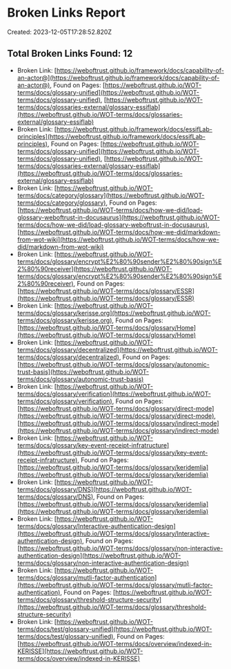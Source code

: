 # Broken Links Report

Created: 2023-12-05T17:28:52.820Z

## Total Broken Links Found: 12

- Broken Link: [https://weboftrust.github.io/framework/docs/capability-of-an-actor@](https://weboftrust.github.io/framework/docs/capability-of-an-actor@), Found on Pages: [https://weboftrust.github.io/WOT-terms/docs/glossary-unified](https://weboftrust.github.io/WOT-terms/docs/glossary-unified), [https://weboftrust.github.io/WOT-terms/docs/glossaries-external/glossary-essiflab](https://weboftrust.github.io/WOT-terms/docs/glossaries-external/glossary-essiflab)
- Broken Link: [https://weboftrust.github.io/framework/docs/essifLab-principles](https://weboftrust.github.io/framework/docs/essifLab-principles), Found on Pages: [https://weboftrust.github.io/WOT-terms/docs/glossary-unified](https://weboftrust.github.io/WOT-terms/docs/glossary-unified), [https://weboftrust.github.io/WOT-terms/docs/glossaries-external/glossary-essiflab](https://weboftrust.github.io/WOT-terms/docs/glossaries-external/glossary-essiflab)
- Broken Link: [https://weboftrust.github.io/WOT-terms/docs/category/glossary](https://weboftrust.github.io/WOT-terms/docs/category/glossary), Found on Pages: [https://weboftrust.github.io/WOT-terms/docs/how-we-did/load-glossary-weboftrust-in-docusaurus](https://weboftrust.github.io/WOT-terms/docs/how-we-did/load-glossary-weboftrust-in-docusaurus), [https://weboftrust.github.io/WOT-terms/docs/how-we-did/markdown-from-wot-wiki](https://weboftrust.github.io/WOT-terms/docs/how-we-did/markdown-from-wot-wiki)
- Broken Link: [https://weboftrust.github.io/WOT-terms/docs/glossary/encrypt%E2%80%90sender%E2%80%90sign%E2%80%90receiver](https://weboftrust.github.io/WOT-terms/docs/glossary/encrypt%E2%80%90sender%E2%80%90sign%E2%80%90receiver), Found on Pages: [https://weboftrust.github.io/WOT-terms/docs/glossary/ESSR](https://weboftrust.github.io/WOT-terms/docs/glossary/ESSR)
- Broken Link: [https://weboftrust.github.io/WOT-terms/docs/glossary/kerisse.org](https://weboftrust.github.io/WOT-terms/docs/glossary/kerisse.org), Found on Pages: [https://weboftrust.github.io/WOT-terms/docs/glossary/Home](https://weboftrust.github.io/WOT-terms/docs/glossary/Home)
- Broken Link: [https://weboftrust.github.io/WOT-terms/docs/glossary/decentralized](https://weboftrust.github.io/WOT-terms/docs/glossary/decentralized), Found on Pages: [https://weboftrust.github.io/WOT-terms/docs/glossary/autonomic-trust-basis](https://weboftrust.github.io/WOT-terms/docs/glossary/autonomic-trust-basis)
- Broken Link: [https://weboftrust.github.io/WOT-terms/docs/glossary/verification](https://weboftrust.github.io/WOT-terms/docs/glossary/verification), Found on Pages: [https://weboftrust.github.io/WOT-terms/docs/glossary/direct-mode](https://weboftrust.github.io/WOT-terms/docs/glossary/direct-mode), [https://weboftrust.github.io/WOT-terms/docs/glossary/indirect-mode](https://weboftrust.github.io/WOT-terms/docs/glossary/indirect-mode)
- Broken Link: [https://weboftrust.github.io/WOT-terms/docs/glossary/key-event-receipt-infratructure](https://weboftrust.github.io/WOT-terms/docs/glossary/key-event-receipt-infratructure), Found on Pages: [https://weboftrust.github.io/WOT-terms/docs/glossary/keridemlia](https://weboftrust.github.io/WOT-terms/docs/glossary/keridemlia)
- Broken Link: [https://weboftrust.github.io/WOT-terms/docs/glossary/DNS](https://weboftrust.github.io/WOT-terms/docs/glossary/DNS), Found on Pages: [https://weboftrust.github.io/WOT-terms/docs/glossary/keridemlia](https://weboftrust.github.io/WOT-terms/docs/glossary/keridemlia)
- Broken Link: [https://weboftrust.github.io/WOT-terms/docs/glossary/Interactive-authentication-design](https://weboftrust.github.io/WOT-terms/docs/glossary/Interactive-authentication-design), Found on Pages: [https://weboftrust.github.io/WOT-terms/docs/glossary/non-interactive-authentication-design](https://weboftrust.github.io/WOT-terms/docs/glossary/non-interactive-authentication-design)
- Broken Link: [https://weboftrust.github.io/WOT-terms/docs/glossary/mutli-factor-authentication](https://weboftrust.github.io/WOT-terms/docs/glossary/mutli-factor-authentication), Found on Pages: [https://weboftrust.github.io/WOT-terms/docs/glossary/threshold-structure-security](https://weboftrust.github.io/WOT-terms/docs/glossary/threshold-structure-security)
- Broken Link: [https://weboftrust.github.io/WOT-terms/docs/test/glossary-unified](https://weboftrust.github.io/WOT-terms/docs/test/glossary-unified), Found on Pages: [https://weboftrust.github.io/WOT-terms/docs/overview/indexed-in-KERISSE](https://weboftrust.github.io/WOT-terms/docs/overview/indexed-in-KERISSE)
